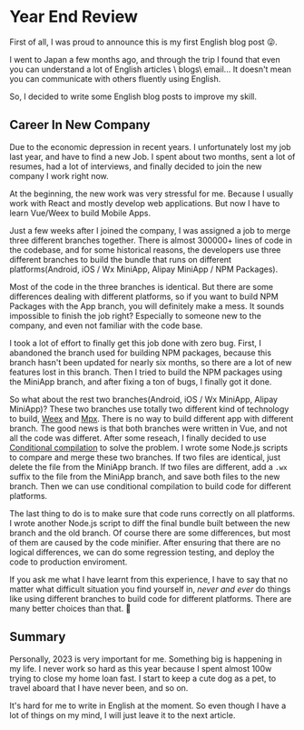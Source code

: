 # Year End Review
First of all, I was proud to announce this is my first English blog post 😜.  

I went to Japan a few months ago, and through the trip I found that even you can understand a lot of English articles \ blogs\ email... It doesn't mean you can communicate with others fluently using English.  

So, I decided to write some English blog posts to improve my skill.  

## Career In New Company
Due to the economic depression in recent years. I unfortunately lost my job last year, and have to find a new Job.  I spent about two months, sent a lot of resumes, had a lot of interviews, and finally decided to join the new company I work right now.  

At the beginning, the new work was very stressful for me. Because I usually work with React and mostly develop web applications. But now I have to learn Vue/Weex to build Mobile Apps.  

Just a few weeks after I joined the company, I was assigned a job to merge three different branches together. There is almost 300000+ lines of code in the codebase, and for some historical reasons, the developers use three different branches to build the bundle that runs on different platforms(Android, iOS / Wx MiniApp, Alipay MiniApp / NPM Packages).  

Most of the code in the three branches is identical. But there are some differences dealing with different platforms, so if you want to build NPM Packages with the App branch, you will definitely make a mess. It sounds impossible to finish the job right? Especially to someone new to the company, and even not familiar with the code base.  

I took a lot of effort to finally get this job done with zero bug.  First, I abandoned the branch used for building NPM packages, because this branch hasn't been updated for nearly six months, so there are a lot of new features lost in this branch. Then I tried to build the NPM packages using the MiniApp branch, and after fixing a ton of bugs, I finally got it done.  

So what about the rest two branches(Android, iOS / Wx MiniApp, Alipay MiniApp)? These two branches use totally two different kind of technology to build, [Weex](https://github.com/alibaba/weex) and [Mpx](https://github.com/didi/mpx). There is no way to build different app with different branch. The good news is that both branches were written in Vue, and not all the code was differet. After some reseach, I finally decided to use [Conditional compilation](https://en.wikipedia.org/wiki/Conditional_compilation) to solve the problem. I wrote some Node.js scripts to compare and merge these two branches. If two files are identical, just delete the file from the MiniApp branch. If two files are different, add a `.wx` suffix to the file from the MiniApp branch, and save both files to the new branch. Then we can use conditional compilation to build code for different platforms.  

The last thing to do is to make sure that code runs correctly on all platforms. I wrote another Node.js script to diff the final bundle built between the new branch and the old branch. Of course there are some differences, but most of them are caused by the code minifier. After ensuring that there are no logical differences, we can do some regression testing, and deploy the code to production enviroment.

If you ask me what I have learnt from this experience, I have to say that no matter what difficult situation you find yourself in, *never and ever* do things like using different branches to build code for different platforms. There are many better choices than that. 👹

## Summary
Personally, 2023 is very important for me. Something big is happening in my life. I never work so hard as this year because I spent almost 100w trying to close my home loan fast. I start to keep a cute dog as a pet, to travel aboard that I have never been, and so on.

It's hard for me to write in English at the moment. So even though I have a lot of things on my mind, I will just leave it to the next article.
